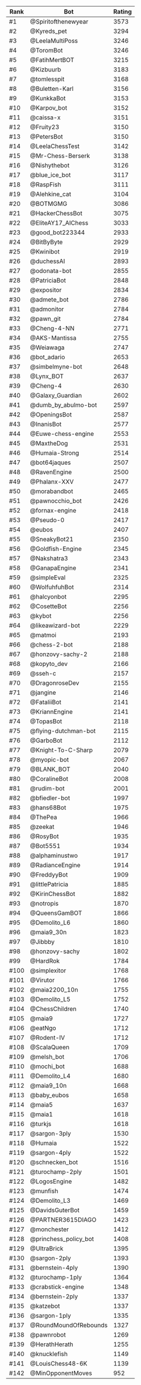 Rank|Bot|Rating
---|---|---
#1|@Spiritofthenewyear|3573
#2|@Kyreds_pet|3294
#3|@LeelaMultiPoss|3246
#4|@ToromBot|3246
#5|@FatihMertBOT|3215
#6|@Kizbuurb|3183
#7|@tomlesspit|3168
#8|@Buletten-Karl|3156
#9|@KunkkaBot|3153
#10|@Karpov_bot|3152
#11|@caissa-x|3151
#12|@Fruity23|3150
#13|@PetersBot|3150
#14|@LeelaChessTest|3142
#15|@Mr-Chess-Berserk|3138
#16|@Nishythebot|3126
#17|@blue_ice_bot|3117
#18|@RaspFish|3111
#19|@Alehkine_cat|3104
#20|@BOTMGMG|3086
#21|@HackerChessBot|3075
#22|@EliteAY17_AIChess|3033
#23|@good_bot223344|2933
#24|@BitByByte|2929
#25|@Kwinibot|2919
#26|@duchessAI|2893
#27|@odonata-bot|2855
#28|@PatriciaBot|2848
#29|@expositor|2834
#30|@admete_bot|2786
#31|@admonitor|2784
#32|@pawn_git|2784
#33|@Cheng-4-NN|2771
#34|@AKS-Mantissa|2755
#35|@Weiawaga|2747
#36|@bot_adario|2653
#37|@simbelmyne-bot|2648
#38|@Lynx_BOT|2637
#39|@Cheng-4|2630
#40|@Galaxy_Guardian|2602
#41|@dumb_by_abulmo-bot|2597
#42|@OpeningsBot|2587
#43|@InanisBot|2577
#44|@Euwe-chess-engine|2553
#45|@MaxtheDog|2531
#46|@Humaia-Strong|2514
#47|@bot64jaques|2507
#48|@RavenEngine|2500
#49|@Phalanx-XXV|2477
#50|@morabandbot|2465
#51|@pawnocchio_bot|2426
#52|@fornax-engine|2418
#53|@Pseudo-0|2417
#54|@eubos|2407
#55|@SneakyBot21|2350
#56|@Goldfish-Engine|2345
#57|@Nakshatra3|2343
#58|@GanapaEngine|2341
#59|@simpleEval|2325
#60|@WolfuhfuhBot|2314
#61|@halcyonbot|2295
#62|@CosetteBot|2256
#63|@kybot|2256
#64|@likeawizard-bot|2229
#65|@matmoi|2193
#66|@chess-2-bot|2188
#67|@honzovy-sachy-2|2188
#68|@kopyto_dev|2166
#69|@sseh-c|2157
#70|@DragonroseDev|2155
#71|@jangine|2146
#72|@FataliiBot|2141
#73|@KriannEngine|2141
#74|@TopasBot|2118
#75|@flying-dutchman-bot|2115
#76|@GarboBot|2112
#77|@Knight-To-C-Sharp|2079
#78|@myopic-bot|2067
#79|@BLANK_BOT|2040
#80|@CoralineBot|2008
#81|@rudim-bot|2001
#82|@bfiedler-bot|1997
#83|@hans68Bot|1975
#84|@ThePea|1966
#85|@zeekat|1946
#86|@RosyBot|1935
#87|@Bot5551|1934
#88|@alphaminustwo|1917
#89|@RadianceEngine|1914
#90|@FreddyyBot|1909
#91|@littlePatricia|1885
#92|@KirinChessBot|1882
#93|@notropis|1870
#94|@QueensGamBOT|1866
#95|@Demolito_L6|1860
#96|@maia9_30n|1823
#97|@Jibbby|1810
#98|@honzovy-sachy|1802
#99|@HardRok|1784
#100|@simplexitor|1768
#101|@Virutor|1766
#102|@maia2200_10n|1755
#103|@Demolito_L5|1752
#104|@ChessChildren|1740
#105|@maia9|1727
#106|@eatNgo|1712
#107|@Rodent-IV|1712
#108|@ScalaQueen|1709
#109|@melsh_bot|1706
#110|@mochi_bot|1688
#111|@Demolito_L4|1680
#112|@maia9_10n|1668
#113|@baby_eubos|1658
#114|@maia5|1637
#115|@maia1|1618
#116|@turkjs|1618
#117|@sargon-3ply|1530
#118|@Humaia|1522
#119|@sargon-4ply|1522
#120|@schnecken_bot|1516
#121|@turochamp-2ply|1501
#122|@LogosEngine|1482
#123|@munfish|1474
#124|@Demolito_L3|1469
#125|@DavidsGuterBot|1459
#126|@PARTNER3615DIAGO|1423
#127|@monchester|1412
#128|@princhess_policy_bot|1408
#129|@UltraBrick|1395
#130|@sargon-2ply|1393
#131|@bernstein-4ply|1390
#132|@turochamp-1ply|1364
#133|@crabstick-engine|1348
#134|@bernstein-2ply|1337
#135|@katzebot|1337
#136|@sargon-1ply|1335
#137|@RoundMoundOfRebounds|1327
#138|@pawnrobot|1269
#139|@HerathHerath|1255
#140|@knucklefish|1149
#141|@LouisChess48-6K|1139
#142|@MinOpponentMoves|952
